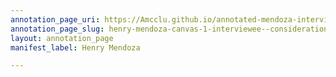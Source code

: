 ```yaml
---
annotation_page_uri: https://Amcclu.github.io/annotated-mendoza-interview/annotations/henry-mendoza-canvas-1-interviewee--consideration--relating-firsthand-experiences--reminiscing.json
annotation_page_slug: henry-mendoza-canvas-1-interviewee--consideration--relating-firsthand-experiences--reminiscing
layout: annotation_page
manifest_label: Henry Mendoza

---
```

